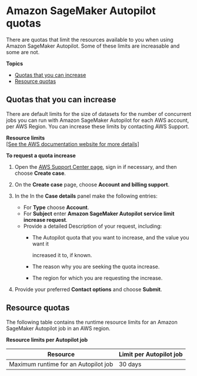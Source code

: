 # Amazon SageMaker Autopilot quotas<a name="autopilot-quotas"></a>

There are quotas that limit the resources available to you when using Amazon SageMaker Autopilot\. Some of these limits are increasable and some are not\. 

**Topics**
+ [Quotas that you can increase](#autopilot-quotas-limits-increasable)
+ [Resource quotas](#autopilot-quotas-resource-limits)

## Quotas that you can increase<a name="autopilot-quotas-limits-increasable"></a>

There are default limits for the size of datasets for the number of concurrent jobs you can run with Amazon SageMaker Autopilot for each AWS account, per AWS Region\. You can increase these limits by contacting AWS Support\.


**Resource limits**  
[\[See the AWS documentation website for more details\]](http://docs.aws.amazon.com/sagemaker/latest/dg/autopilot-quotas.html)

**To request a quota increase**

1. Open the [AWS Support Center page](https://console.aws.amazon.com/support/home#/), sign in if necessary, and then choose **Create case**\.

1. On the **Create case** page, choose **Account and billing support**\.

1. In the In the **Case details** panel make the following entries:
   + For **Type** choose **Account**\.
   + For **Subject** enter **Amazon SageMaker Autopilot service limit increase request**\.
   + Provide a detailed Description of your request, including:
     + The Autopilot quota that you want to increase, and the value you want it

       increased it to, if known\.
     + The reason why you are seeking the quota increase\.
     + The region for which you are requesting the increase\.

1. Provide your preferred **Contact options** and choose **Submit**\.

## Resource quotas<a name="autopilot-quotas-resource-limits"></a>

The following table contains the runtime resource limits for an Amazon SageMaker Autopilot job in an AWS region\.


**Resource limits per Autopilot job**  

| Resource | Limit per Autopilot job | 
| --- | --- | 
| Maximum runtime for an Autopilot job | 30 days | 